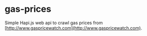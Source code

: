 gas-prices
==========

Simple Hapi.js web api to crawl gas prices from [http://www.gaspricewatch.com](http://www.gaspricewatch.com).
